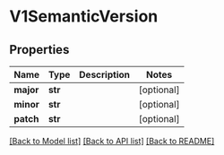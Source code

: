 # V1SemanticVersion

## Properties
Name | Type | Description | Notes
------------ | ------------- | ------------- | -------------
**major** | **str** |  | [optional] 
**minor** | **str** |  | [optional] 
**patch** | **str** |  | [optional] 

[[Back to Model list]](../README.md#documentation-for-models) [[Back to API list]](../README.md#documentation-for-api-endpoints) [[Back to README]](../README.md)

